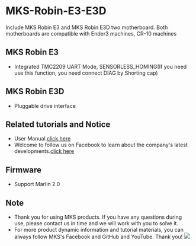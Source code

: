 # MKS-Robin-E3-E3D
Include MKS Robin E3 and MKS Robin E3D two motherboard. Both motherboards are compatible with Ender3 machines, CR-10 machines

## MKS Robin E3
- Integrated TMC2209 UART Mode, SENSORLESS_HOMING(If you need use this function, you need connect DIAG by Shorting cap)

## MKS Robin E3D
- Pluggable drive interface

## Related tutorials and Notice
- User Manual.[click here]()
- Welcome to follow us on Facebook to learn about the company's latest developments.[click here](https://www.facebook.com/Makerbase.mks/)

## Firmware 
- Support Marlin 2.0

## Note
- Thank you for using MKS products. If you have any questions during use, please contact us in time and we will work with you to solve it.
- For more product dynamic information and tutorial materials, you can always follow MKS's Facebook and GitHub and YouTube. Thank you!
![](https://github.com/makerbase-mks/MKS-Robin-Nano/blob/master/hardware/Image/MKS_FGA.png)
